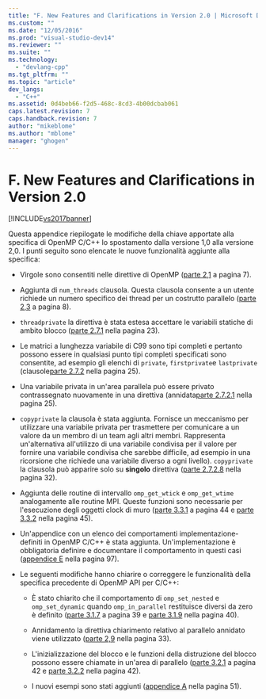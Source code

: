 ```yaml
---
title: "F. New Features and Clarifications in Version 2.0 | Microsoft Docs"
ms.custom: ""
ms.date: "12/05/2016"
ms.prod: "visual-studio-dev14"
ms.reviewer: ""
ms.suite: ""
ms.technology: 
  - "devlang-cpp"
ms.tgt_pltfrm: ""
ms.topic: "article"
dev_langs: 
  - "C++"
ms.assetid: 0d4beb66-f2d5-468c-8cd3-4b00dcbab061
caps.latest.revision: 7
caps.handback.revision: 7
author: "mikeblome"
ms.author: "mblome"
manager: "ghogen"
---
```

# F. New Features and Clarifications in Version 2.0
[!INCLUDE[vs2017banner](../../assembler/inline/includes/vs2017banner.md)]

Questa appendice riepilogate le modifiche della chiave apportate alla specifica di OpenMP C\/C\+\+ lo spostamento dalla versione 1,0 alla versione 2,0.  I punti seguito sono elencate le nuove funzionalità aggiunte alla specifica:  
  
-   Virgole sono consentiti nelle direttive di OpenMP \([parte 2,1](../../parallel/openmp/2-1-directive-format.md) a pagina 7\).  
  
-   Aggiunta di `num_threads` clausola.  Questa clausola consente a un utente richiede un numero specifico dei thread per un costrutto parallelo \([parte 2,3](../../parallel/openmp/2-3-parallel-construct.md) a pagina 8\).  
  
-   `threadprivate` la direttiva è stata estesa accettare le variabili statiche di ambito blocco \([parte 2.7.1](../../parallel/openmp/2-7-1-threadprivate-directive.md) nella pagina 23\).  
  
-   Le matrici a lunghezza variabile di C99 sono tipi completi e pertanto possono essere in qualsiasi punto tipi completi specificati sono consentite, ad esempio gli elenchi di `private`,  `firstprivate`e  `lastprivate` \(clausole[parte 2.7.2](../../parallel/openmp/2-7-2-data-sharing-attribute-clauses.md) nella pagina 25\).  
  
-   Una variabile privata in un'area parallela può essere privato contrassegnato nuovamente in una direttiva \(annidata[parte 2.7.2.1](../../parallel/openmp/2-7-2-1-private.md) nella pagina 25\).  
  
-   `copyprivate` la clausola è stata aggiunta.  Fornisce un meccanismo per utilizzare una variabile privata per trasmettere per comunicare a un valore da un membro di un team agli altri membri.  Rappresenta un'alternativa all'utilizzo di una variabile condivisa per il valore per fornire una variabile condivisa che sarebbe difficile, ad esempio in una ricorsione che richiede una variabile diverso a ogni livello\).  `copyprivate` la clausola può apparire solo su  **singolo** direttiva \([parte 2.7.2.8](../../parallel/openmp/2-7-2-8-copyprivate.md) nella pagina 32\).  
  
-   Aggiunta delle routine di intervallo `omp_get_wtick` e  `omp_get_wtime` analogamente alle routine MPI.  Queste funzioni sono necessarie per l'esecuzione degli oggetti clock di muro \([parte 3.3.1](../../parallel/openmp/3-3-1-omp-get-wtime-function.md) a pagina 44 e  [parte 3.3.2](../../parallel/openmp/3-3-2-omp-get-wtick-function.md) nella pagina 45\).  
  
-   Un'appendice con un elenco dei comportamenti implementazione\-definiti in OpenMP C\/C\+\+ è stata aggiunta.  Un'implementazione è obbligatoria definire e documentare il comportamento in questi casi \([appendice E](../../parallel/openmp/e-implementation-defined-behaviors-in-openmp-c-cpp.md) nella pagina 97\).  
  
-   Le seguenti modifiche hanno chiarire o correggere le funzionalità della specifica precedente di OpenMP API per C\/C\+\+:  
  
    -   È stato chiarito che il comportamento di `omp_set_nested` e  `omp_set_dynamic` quando  `omp_in_parallel` restituisce diversi da zero è definito \([parte 3.1.7](../../parallel/openmp/3-1-7-omp-set-dynamic-function.md) a pagina 39 e  [parte 3.1.9](../../parallel/openmp/3-1-9-omp-set-nested-function.md) nella pagina 40\).  
  
    -   Annidamento la direttiva chiarimento relativo al parallelo annidato viene utilizzato \([parte 2,9](../../parallel/openmp/2-9-directive-nesting.md) nella pagina 33\).  
  
    -   L'inizializzazione del blocco e le funzioni della distruzione del blocco possono essere chiamate in un'area di parallelo \([parte 3.2.1](../../parallel/openmp/3-2-1-omp-init-lock-and-omp-init-nest-lock-functions.md) a pagina 42 e  [parte 3.2.2](../../parallel/openmp/3-2-2-omp-destroy-lock-and-omp-destroy-nest-lock-functions.md) nella pagina 42\).  
  
    -   I nuovi esempi sono stati aggiunti \([appendice A](../../parallel/openmp/a-examples.md) nella pagina 51\).
